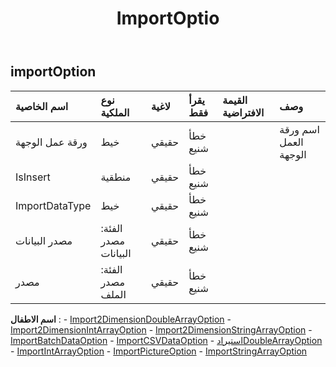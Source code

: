 ﻿---
title: ImportOptio
second_title: Aspose.Cells Cloud Documen
type: docs
url: /ar/specification/model/importoption/
description: "Aspose.Cells مواصفات النموذج السحابي: ImportOption. تعامل بسهولة مع Excel ومستندات جداول البيانات الأخرى التي تحتوي على ميزات مثل الفتح والتوليد والتحرير والتقسيم والدمج والمقارنة والتحويل"
kwords: Excel، Office، جدول البيانات، Cloud REST API، ImportOption
weight: 50
---
## **importOption**

 

| اسم الخاصية| نوع الملكية| لاغية| يقرأ فقط| القيمة الافتراضية| وصف|
|:- |:- |:- |:- |:- |:- |
| ورقة عمل الوجهة| خيط| حقيقي| خطأ شنيع|| اسم ورقة العمل الوجهة|
| IsInsert| منطقية| حقيقي| خطأ شنيع|||
| ImportDataType| خيط| حقيقي| خطأ شنيع|||
| مصدر البيانات| الفئة: مصدر البيانات| حقيقي| خطأ شنيع|||
| مصدر| الفئة: مصدر الملف| حقيقي| خطأ شنيع|||

**اسم الاطفال** : 
	-  [Import2DimensionDoubleArrayOption](import2dimensiondoublearrayoption) 
	-  [Import2DimensionIntArrayOption](import2dimensionintarrayoption) 
	-  [Import2DimensionStringArrayOption](import2dimensionstringarrayoption) 
	-  [ImportBatchDataOption](importbatchdataoption) 
	-  [ImportCSVDataOption](importcsvdataoption) 
	-  [استيرادDoubleArrayOption](importdoublearrayoption) 
	-  [ImportIntArrayOption](importintarrayoption) 
	-  [ImportPictureOption](importpictureoption) 
	-  [ImportStringArrayOption](importstringarrayoption) 
